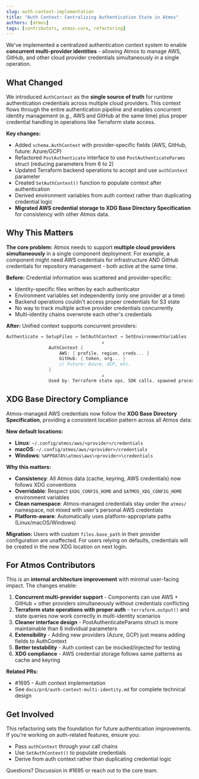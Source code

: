 ```yaml
---
slug: auth-context-implementation
title: "Auth Context: Centralizing Authentication State in Atmos"
authors: [atmos]
tags: [contributors, atmos-core, refactoring]
---
```


We've implemented a centralized authentication context system to enable **concurrent multi-provider identities** - allowing Atmos to manage AWS, GitHub, and other cloud provider credentials simultaneously in a single operation.

<!--truncate-->

## What Changed

We introduced `AuthContext` as the **single source of truth** for runtime authentication credentials across multiple cloud providers. This context flows through the entire authentication pipeline and enables concurrent identity management (e.g., AWS and GitHub at the same time) plus proper credential handling in operations like Terraform state access.

**Key changes:**
- Added `schema.AuthContext` with provider-specific fields (AWS, GitHub, future: Azure/GCP)
- Refactored `PostAuthenticate` interface to use `PostAuthenticateParams` struct (reducing parameters from 6 to 2)
- Updated Terraform backend operations to accept and use `authContext` parameter
- Created `SetAuthContext()` function to populate context after authentication
- Derived environment variables from auth context rather than duplicating credential logic
- **Migrated AWS credential storage to XDG Base Directory Specification** for consistency with other Atmos data.

## Why This Matters

**The core problem:** Atmos needs to support **multiple cloud providers simultaneously** in a single component deployment. For example, a component might need AWS credentials for infrastructure AND GitHub credentials for repository management - both active at the same time.

**Before:** Credential information was scattered and provider-specific:
- Identity-specific files written by each authenticator
- Environment variables set independently (only one provider at a time)
- Backend operations couldn't access proper credentials for S3 state
- No way to track multiple active provider credentials concurrently
- Multi-identity chains overwrote each other's credentials

**After:** Unified context supports concurrent providers:
```go
Authenticate → SetupFiles → SetAuthContext → SetEnvironmentVariables
                                    ↓
                AuthContext {
                    AWS: { profile, region, creds... }
                    GitHub: { token, org... }
                    // Future: Azure, GCP, etc.
                }
                                    ↓
                Used by: Terraform state ops, SDK calls, spawned processes
```

## XDG Base Directory Compliance

Atmos-managed AWS credentials now follow the **XDG Base Directory Specification**, providing a consistent location pattern across all Atmos data:

**New default locations:**
- **Linux**: `~/.config/atmos/aws/<provider>/credentials`
- **macOS**: `~/.config/atmos/aws/<provider>/credentials`
- **Windows**: `%APPDATA%\atmos\aws\<provider>\credentials`

**Why this matters:**
- **Consistency**: All Atmos data (cache, keyring, AWS credentials) now follows XDG conventions
- **Overridable**: Respect `$XDG_CONFIG_HOME` and `$ATMOS_XDG_CONFIG_HOME` environment variables
- **Clean namespace**: Atmos-managed credentials stay under the `atmos/` namespace, not mixed with user's personal AWS credentials
- **Platform-aware**: Automatically uses platform-appropriate paths (Linux/macOS/Windows)

**Migration:** Users with custom `files.base_path` in their provider configuration are unaffected. For users relying on defaults, credentials will be created in the new XDG location on next login.

## For Atmos Contributors

This is an **internal architecture improvement** with minimal user-facing impact. The changes enable:

1. **Concurrent multi-provider support** - Components can use AWS + GitHub + other providers simultaneously without credentials conflicting
2. **Terraform state operations with proper auth** - `terraform.output()` and state queries now work correctly in multi-identity scenarios
3. **Cleaner interface design** - PostAuthenticateParams struct is more maintainable than 6 individual parameters
4. **Extensibility** - Adding new providers (Azure, GCP) just means adding fields to AuthContext
5. **Better testability** - Auth context can be mocked/injected for testing
6. **XDG compliance** - AWS credential storage follows same patterns as cache and keyring

**Related PRs:**
- #1695 - Auth context implementation
- See `docs/prd/auth-context-multi-identity.md` for complete technical design

## Get Involved

This refactoring sets the foundation for future authentication improvements. If you're working on auth-related features, ensure you:
- Pass `authContext` through your call chains
- Use `SetAuthContext()` to populate credentials
- Derive from auth context rather than duplicating credential logic

Questions? Discussion in #1695 or reach out to the core team.
